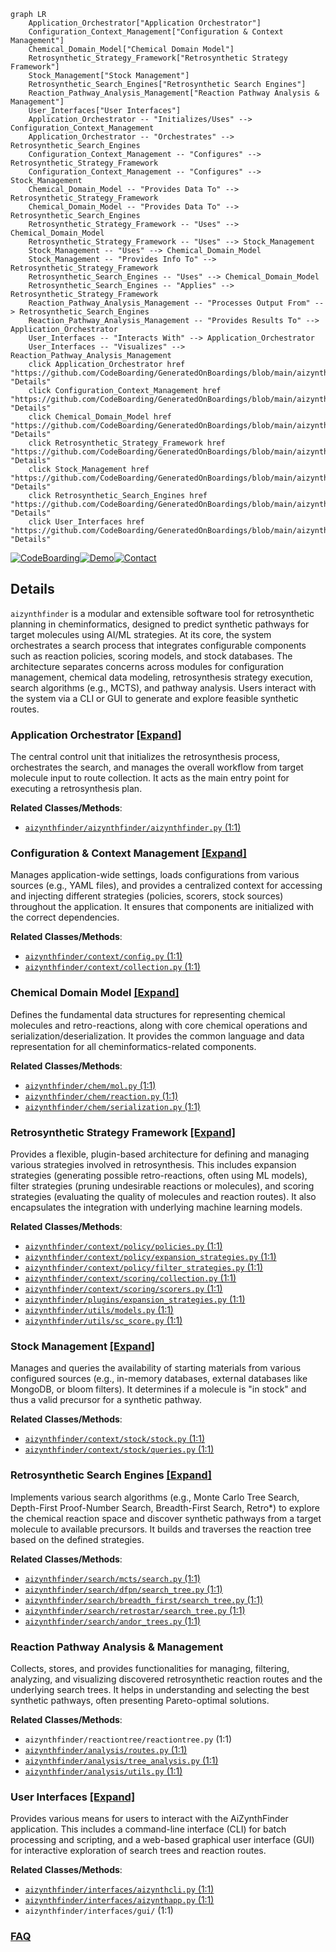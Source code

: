 ```mermaid
graph LR
    Application_Orchestrator["Application Orchestrator"]
    Configuration_Context_Management["Configuration & Context Management"]
    Chemical_Domain_Model["Chemical Domain Model"]
    Retrosynthetic_Strategy_Framework["Retrosynthetic Strategy Framework"]
    Stock_Management["Stock Management"]
    Retrosynthetic_Search_Engines["Retrosynthetic Search Engines"]
    Reaction_Pathway_Analysis_Management["Reaction Pathway Analysis & Management"]
    User_Interfaces["User Interfaces"]
    Application_Orchestrator -- "Initializes/Uses" --> Configuration_Context_Management
    Application_Orchestrator -- "Orchestrates" --> Retrosynthetic_Search_Engines
    Configuration_Context_Management -- "Configures" --> Retrosynthetic_Strategy_Framework
    Configuration_Context_Management -- "Configures" --> Stock_Management
    Chemical_Domain_Model -- "Provides Data To" --> Retrosynthetic_Strategy_Framework
    Chemical_Domain_Model -- "Provides Data To" --> Retrosynthetic_Search_Engines
    Retrosynthetic_Strategy_Framework -- "Uses" --> Chemical_Domain_Model
    Retrosynthetic_Strategy_Framework -- "Uses" --> Stock_Management
    Stock_Management -- "Uses" --> Chemical_Domain_Model
    Stock_Management -- "Provides Info To" --> Retrosynthetic_Strategy_Framework
    Retrosynthetic_Search_Engines -- "Uses" --> Chemical_Domain_Model
    Retrosynthetic_Search_Engines -- "Applies" --> Retrosynthetic_Strategy_Framework
    Reaction_Pathway_Analysis_Management -- "Processes Output From" --> Retrosynthetic_Search_Engines
    Reaction_Pathway_Analysis_Management -- "Provides Results To" --> Application_Orchestrator
    User_Interfaces -- "Interacts With" --> Application_Orchestrator
    User_Interfaces -- "Visualizes" --> Reaction_Pathway_Analysis_Management
    click Application_Orchestrator href "https://github.com/CodeBoarding/GeneratedOnBoardings/blob/main/aizynthfinder/Application_Orchestrator.md" "Details"
    click Configuration_Context_Management href "https://github.com/CodeBoarding/GeneratedOnBoardings/blob/main/aizynthfinder/Configuration_Context_Management.md" "Details"
    click Chemical_Domain_Model href "https://github.com/CodeBoarding/GeneratedOnBoardings/blob/main/aizynthfinder/Chemical_Domain_Model.md" "Details"
    click Retrosynthetic_Strategy_Framework href "https://github.com/CodeBoarding/GeneratedOnBoardings/blob/main/aizynthfinder/Retrosynthetic_Strategy_Framework.md" "Details"
    click Stock_Management href "https://github.com/CodeBoarding/GeneratedOnBoardings/blob/main/aizynthfinder/Stock_Management.md" "Details"
    click Retrosynthetic_Search_Engines href "https://github.com/CodeBoarding/GeneratedOnBoardings/blob/main/aizynthfinder/Retrosynthetic_Search_Engines.md" "Details"
    click User_Interfaces href "https://github.com/CodeBoarding/GeneratedOnBoardings/blob/main/aizynthfinder/User_Interfaces.md" "Details"
```

[![CodeBoarding](https://img.shields.io/badge/Generated%20by-CodeBoarding-9cf?style=flat-square)](https://github.com/CodeBoarding/CodeBoarding)[![Demo](https://img.shields.io/badge/Try%20our-Demo-blue?style=flat-square)](https://www.codeboarding.org/demo)[![Contact](https://img.shields.io/badge/Contact%20us%20-%20contact@codeboarding.org-lightgrey?style=flat-square)](mailto:contact@codeboarding.org)

## Details

`aizynthfinder` is a modular and extensible software tool for retrosynthetic planning in cheminformatics, designed to predict synthetic pathways for target molecules using AI/ML strategies. At its core, the system orchestrates a search process that integrates configurable components such as reaction policies, scoring models, and stock databases. The architecture separates concerns across modules for configuration management, chemical data modeling, retrosynthesis strategy execution, search algorithms (e.g., MCTS), and pathway analysis. Users interact with the system via a CLI or GUI to generate and explore feasible synthetic routes.



### Application Orchestrator [[Expand]](./Application_Orchestrator.md)
The central control unit that initializes the retrosynthesis process, orchestrates the search, and manages the overall workflow from target molecule input to route collection. It acts as the main entry point for executing a retrosynthesis plan.


**Related Classes/Methods**:

- <a href="https://github.com/MolecularAI/aizynthfinder/blob/master/aizynthfinder/aizynthfinder.py#L1-L1" target="_blank" rel="noopener noreferrer">`aizynthfinder/aizynthfinder/aizynthfinder.py` (1:1)</a>


### Configuration & Context Management [[Expand]](./Configuration_Context_Management.md)
Manages application-wide settings, loads configurations from various sources (e.g., YAML files), and provides a centralized context for accessing and injecting different strategies (policies, scorers, stock sources) throughout the application. It ensures that components are initialized with the correct dependencies.


**Related Classes/Methods**:

- <a href="https://github.com/MolecularAI/aizynthfinder/blob/master/aizynthfinder/context/config.py#L1-L1" target="_blank" rel="noopener noreferrer">`aizynthfinder/context/config.py` (1:1)</a>
- <a href="https://github.com/MolecularAI/aizynthfinder/blob/master/aizynthfinder/context/collection.py#L1-L1" target="_blank" rel="noopener noreferrer">`aizynthfinder/context/collection.py` (1:1)</a>


### Chemical Domain Model [[Expand]](./Chemical_Domain_Model.md)
Defines the fundamental data structures for representing chemical molecules and retro-reactions, along with core chemical operations and serialization/deserialization. It provides the common language and data representation for all cheminformatics-related components.


**Related Classes/Methods**:

- <a href="https://github.com/MolecularAI/aizynthfinder/blob/master/aizynthfinder/chem/mol.py#L1-L1" target="_blank" rel="noopener noreferrer">`aizynthfinder/chem/mol.py` (1:1)</a>
- <a href="https://github.com/MolecularAI/aizynthfinder/blob/master/aizynthfinder/chem/reaction.py#L1-L1" target="_blank" rel="noopener noreferrer">`aizynthfinder/chem/reaction.py` (1:1)</a>
- <a href="https://github.com/MolecularAI/aizynthfinder/blob/master/aizynthfinder/chem/serialization.py#L1-L1" target="_blank" rel="noopener noreferrer">`aizynthfinder/chem/serialization.py` (1:1)</a>


### Retrosynthetic Strategy Framework [[Expand]](./Retrosynthetic_Strategy_Framework.md)
Provides a flexible, plugin-based architecture for defining and managing various strategies involved in retrosynthesis. This includes expansion strategies (generating possible retro-reactions, often using ML models), filter strategies (pruning undesirable reactions or molecules), and scoring strategies (evaluating the quality of molecules and reaction routes). It also encapsulates the integration with underlying machine learning models.


**Related Classes/Methods**:

- <a href="https://github.com/MolecularAI/aizynthfinder/blob/master/aizynthfinder/context/policy/policies.py#L1-L1" target="_blank" rel="noopener noreferrer">`aizynthfinder/context/policy/policies.py` (1:1)</a>
- <a href="https://github.com/MolecularAI/aizynthfinder/blob/master/aizynthfinder/context/policy/expansion_strategies.py#L1-L1" target="_blank" rel="noopener noreferrer">`aizynthfinder/context/policy/expansion_strategies.py` (1:1)</a>
- <a href="https://github.com/MolecularAI/aizynthfinder/blob/master/aizynthfinder/context/policy/filter_strategies.py#L1-L1" target="_blank" rel="noopener noreferrer">`aizynthfinder/context/policy/filter_strategies.py` (1:1)</a>
- <a href="https://github.com/MolecularAI/aizynthfinder/blob/master/aizynthfinder/context/scoring/collection.py#L1-L1" target="_blank" rel="noopener noreferrer">`aizynthfinder/context/scoring/collection.py` (1:1)</a>
- <a href="https://github.com/MolecularAI/aizynthfinder/blob/master/aizynthfinder/context/scoring/scorers.py#L1-L1" target="_blank" rel="noopener noreferrer">`aizynthfinder/context/scoring/scorers.py` (1:1)</a>
- <a href="https://github.com/MolecularAI/aizynthfinder/blob/master/plugins/expansion_strategies.py#L1-L1" target="_blank" rel="noopener noreferrer">`aizynthfinder/plugins/expansion_strategies.py` (1:1)</a>
- <a href="https://github.com/MolecularAI/aizynthfinder/blob/master/aizynthfinder/utils/models.py#L1-L1" target="_blank" rel="noopener noreferrer">`aizynthfinder/utils/models.py` (1:1)</a>
- <a href="https://github.com/MolecularAI/aizynthfinder/blob/master/aizynthfinder/utils/sc_score.py#L1-L1" target="_blank" rel="noopener noreferrer">`aizynthfinder/utils/sc_score.py` (1:1)</a>


### Stock Management [[Expand]](./Stock_Management.md)
Manages and queries the availability of starting materials from various configured sources (e.g., in-memory databases, external databases like MongoDB, or bloom filters). It determines if a molecule is "in stock" and thus a valid precursor for a synthetic pathway.


**Related Classes/Methods**:

- <a href="https://github.com/MolecularAI/aizynthfinder/blob/master/aizynthfinder/context/stock/stock.py#L1-L1" target="_blank" rel="noopener noreferrer">`aizynthfinder/context/stock/stock.py` (1:1)</a>
- <a href="https://github.com/MolecularAI/aizynthfinder/blob/master/aizynthfinder/context/stock/queries.py#L1-L1" target="_blank" rel="noopener noreferrer">`aizynthfinder/context/stock/queries.py` (1:1)</a>


### Retrosynthetic Search Engines [[Expand]](./Retrosynthetic_Search_Engines.md)
Implements various search algorithms (e.g., Monte Carlo Tree Search, Depth-First Proof-Number Search, Breadth-First Search, Retro*) to explore the chemical reaction space and discover synthetic pathways from a target molecule to available precursors. It builds and traverses the reaction tree based on the defined strategies.


**Related Classes/Methods**:

- <a href="https://github.com/MolecularAI/aizynthfinder/blob/master/aizynthfinder/search/mcts/search.py#L1-L1" target="_blank" rel="noopener noreferrer">`aizynthfinder/search/mcts/search.py` (1:1)</a>
- <a href="https://github.com/MolecularAI/aizynthfinder/blob/master/aizynthfinder/search/dfpn/search_tree.py#L1-L1" target="_blank" rel="noopener noreferrer">`aizynthfinder/search/dfpn/search_tree.py` (1:1)</a>
- <a href="https://github.com/MolecularAI/aizynthfinder/blob/master/aizynthfinder/search/breadth_first/search_tree.py#L1-L1" target="_blank" rel="noopener noreferrer">`aizynthfinder/search/breadth_first/search_tree.py` (1:1)</a>
- <a href="https://github.com/MolecularAI/aizynthfinder/blob/master/aizynthfinder/search/retrostar/search_tree.py#L1-L1" target="_blank" rel="noopener noreferrer">`aizynthfinder/search/retrostar/search_tree.py` (1:1)</a>
- <a href="https://github.com/MolecularAI/aizynthfinder/blob/master/aizynthfinder/search/andor_trees.py#L1-L1" target="_blank" rel="noopener noreferrer">`aizynthfinder/search/andor_trees.py` (1:1)</a>


### Reaction Pathway Analysis & Management
Collects, stores, and provides functionalities for managing, filtering, analyzing, and visualizing discovered retrosynthetic reaction routes and the underlying search trees. It helps in understanding and selecting the best synthetic pathways, often presenting Pareto-optimal solutions.


**Related Classes/Methods**:

- `aizynthfinder/reactiontree/reactiontree.py` (1:1)
- <a href="https://github.com/MolecularAI/aizynthfinder/blob/master/aizynthfinder/analysis/routes.py#L1-L1" target="_blank" rel="noopener noreferrer">`aizynthfinder/analysis/routes.py` (1:1)</a>
- <a href="https://github.com/MolecularAI/aizynthfinder/blob/master/aizynthfinder/analysis/tree_analysis.py#L1-L1" target="_blank" rel="noopener noreferrer">`aizynthfinder/analysis/tree_analysis.py` (1:1)</a>
- <a href="https://github.com/MolecularAI/aizynthfinder/blob/master/aizynthfinder/analysis/utils.py#L1-L1" target="_blank" rel="noopener noreferrer">`aizynthfinder/analysis/utils.py` (1:1)</a>


### User Interfaces [[Expand]](./User_Interfaces.md)
Provides various means for users to interact with the AiZynthFinder application. This includes a command-line interface (CLI) for batch processing and scripting, and a web-based graphical user interface (GUI) for interactive exploration of search trees and reaction routes.


**Related Classes/Methods**:

- <a href="https://github.com/MolecularAI/aizynthfinder/blob/master/aizynthfinder/interfaces/aizynthcli.py#L1-L1" target="_blank" rel="noopener noreferrer">`aizynthfinder/interfaces/aizynthcli.py` (1:1)</a>
- <a href="https://github.com/MolecularAI/aizynthfinder/blob/master/aizynthfinder/interfaces/aizynthapp.py#L1-L1" target="_blank" rel="noopener noreferrer">`aizynthfinder/interfaces/aizynthapp.py` (1:1)</a>
- `aizynthfinder/interfaces/gui/` (1:1)




### [FAQ](https://github.com/CodeBoarding/GeneratedOnBoardings/tree/main?tab=readme-ov-file#faq)

